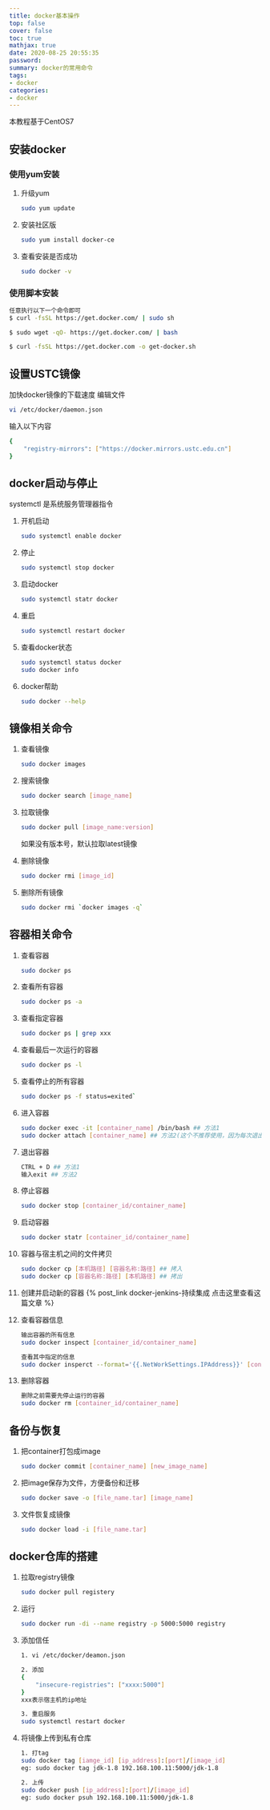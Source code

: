 ```yaml
---
title: docker基本操作
top: false
cover: false
toc: true
mathjax: true
date: 2020-08-25 20:55:35
password:
summary: docker的常用命令
tags:
- docker
categories:
- docker
---
```


本教程基于CentOS7

## 安装docker

### 使用yum安装

1. 升级yum

    ```bash
    sudo yum update
    ```

2. 安装社区版

    ```bash
    sudo yum install docker-ce
    ```

3. 查看安装是否成功

    ``` bash
    sudo docker -v
    ```

### 使用脚本安装

```bash
任意执行以下一个命令即可
$ curl -fsSL https://get.docker.com/ | sudo sh

$ sudo wget -qO- https://get.docker.com/ | bash

$ curl -fsSL https://get.docker.com -o get-docker.sh
```

## 设置USTC镜像

加快docker镜像的下载速度
编辑文件

```bash
vi /etc/docker/daemon.json
```

输入以下内容

```bash
{
    "registry-mirrors": ["https://docker.mirrors.ustc.edu.cn"]
}
```

## docker启动与停止

systemctl 是系统服务管理器指令

1. 开机启动

    ```bash
    sudo systemctl enable docker
    ```

2. 停止

    ```bash
    sudo systemctl stop docker
    ```

3. 启动docker

    ```bash
    sudo systemctl statr docker
    ```

4. 重启

    ```bash
    sudo systemctl restart docker
    ```

5. 查看docker状态

    ```bash
    sudo systemctl status docker
    sudo docker info
    ```

6. docker帮助

    ```bash
    sudo docker --help
    ```

## 镜像相关命令

1. 查看镜像

    ``` bash
    sudo docker images
    ```

2. 搜索镜像

    ``` bash
    sudo docker search [image_name]
    ```

3. 拉取镜像

    ``` bash
    sudo docker pull [image_name:version]
    ```

    如果没有版本号，默认拉取latest镜像

4. 删除镜像

    ``` bash
    sudo docker rmi [image_id]
    ```

5. 删除所有镜像

    ``` bash
    sudo docker rmi `docker images -q`
    ```

## 容器相关命令

1. 查看容器

    ``` bash
    sudo docker ps
    ```

2. 查看所有容器

    ``` bash
    sudo docker ps -a
    ```

3. 查看指定容器

    ``` bash
    sudo docker ps | grep xxx
    ```

4. 查看最后一次运行的容器

    ``` bash
    sudo docker ps -l
    ```

5. 查看停止的所有容器

    ``` bash
    sudo docker ps -f status=exited`
    ```

6. 进入容器

    ``` bash
    sudo docker exec -it [container_name] /bin/bash ## 方法1
    sudo docker attach [container_name] ## 方法2(这个不推荐使用，因为每次退出终端，container就停止运行了)
    ```

7. 退出容器

    ``` bash
    CTRL + D ## 方法1
    输入exit ## 方法2
    ```

8. 停止容器

    ``` bash
    sudo docker stop [container_id/container_name]
    ```

9. 启动容器

    ``` bash
    sudo docker statr [container_id/container_name]
    ```

10. 容器与宿主机之间的文件拷贝

    ``` bash
    sudo docker cp [本机路径] [容器名称:路径] ## 拷入
    sudo docker cp [容器名称:路径] [本机路径] ## 拷出
    ```

11. 创建并启动新的容器
    {% post_link docker-jenkins-持续集成 点击这里查看这篇文章 %}

12. 查看容器信息

    ``` bash
    输出容器的所有信息
    sudo docker inspect [container_id/container_name]

    查看其中指定的信息
    sudo docker insperct --format='{{.NetWorkSettings.IPAddress}}' [container_id/container_name]
    ```

13. 删除容器

    ``` bash
    删除之前需要先停止运行的容器
    sudo docker rm [container_id/container_name]
    ```

## 备份与恢复

1. 把container打包成image

    ``` bash
    sudo docker commit [container_name] [new_image_name]
    ```

2. 把image保存为文件，方便备份和迁移

    ``` bash
    sudo docker save -o [file_name.tar] [image_name]
    ```

3. 文件恢复成镜像

    ``` bash
    sudo docker load -i [file_name.tar]
    ```

## docker仓库的搭建

1. 拉取registry镜像

    ``` bash
    sudo docker pull registery
    ```

2. 运行

    ``` bash
    sudo docker run -di --name registry -p 5000:5000 registry
    ```

3. 添加信任

    ``` bash
    1. vi /etc/docker/deamon.json

    2. 添加
    {
        "insecure-registries": ["xxxx:5000"]
    }
    xxx表示宿主机的ip地址

    3. 重启服务
    sudo systemctl restart docker
    ```

4. 将镜像上传到私有仓库

    ``` bash
    1. 打tag
    sudo docker tag [iamge_id] [ip_address]:[port]/[image_id]
    eg: sudo docker tag jdk-1.8 192.168.100.11:5000/jdk-1.8

    2. 上传
    sudo docker push [ip_address]:[port]/[image_id]
    eg: sudo docker psuh 192.168.100.11:5000/jdk-1.8

    ```
